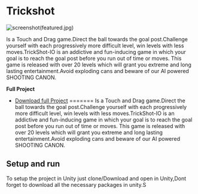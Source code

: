 # Trickshot

![screenshot](1.png)(featured.jpg)

Is a Touch and Drag game.Direct the ball towards the goal post.Challenge yourself with each progressively more difficult level, win levels with less moves.TrickShot-IO is an addictive and fun-inducing game in which your goal is to reach the goal post before you run out of time or moves. This game is released with over 20 levels which will grant you extreme and long lasting entertainment.Avoid exploding cans and beware of our AI powered SHOOTING CANON.

**Full Project**
- [Download full Project](https://drive.google.com/drive/folders/1J0u6Otan0CzunCMB83V0zWwBATMGF_11?usp=sharing)
=======
Is a Touch and Drag game.Direct the ball towards the goal post.Challenge yourself with each progressively more difficult level, win levels with less moves.TrickShot-IO is an addictive and fun-inducing game in which your goal is to reach the goal post before you run out of time or moves. This game is released with over 20 levels which will grant you extreme and long lasting entertainment.Avoid exploding cans and beware of our AI powered SHOOTING CANON.



## Setup and run

To setup the project in Unity just clone/Download and open in Unity,Dont forget to download all the necessary packages in unity.S
